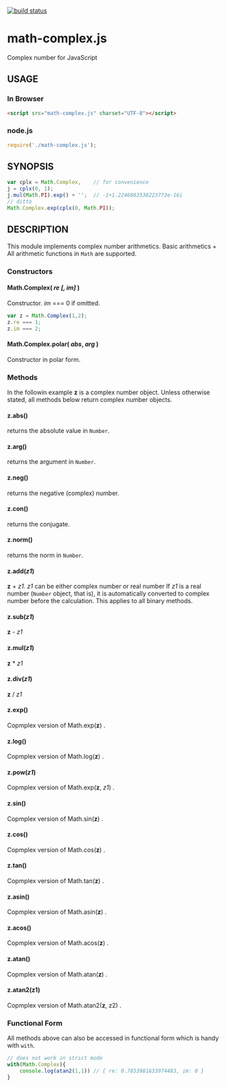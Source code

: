 [![build status](https://secure.travis-ci.org/dankogai/js-math-complex.png)](http://travis-ci.org/dankogai/js-math-complex)

math-complex.js
===============

Complex number for JavaScript

USAGE
-----

### In Browser

````html
<script src="math-complex.js" charset="UTF-8"></script>
````

### node.js

````javascript
require('./math-complex.js');
````

SYNOPSIS
--------

````javascript
var cplx = Math.Complex,	// for convenience
j = cplx(0, 1);
j.mul(Math.PI).exp() + '';	// -1+1.2246063538223773e-16i
// ditto
Math.Complex.exp(cplx(0, Math.PI));
````

DESCRIPTION
-----------

This module implements complex number arithmetics.  Basic arithmetics + All arithmetic functions in `Math` are supported.

### Constructors

#### Math.Complex( *re* *[, im]* )

Constructor.  *im* === 0 if omitted.

````javascript
var z = Math.Complex(1,2);
z.re === 1;
z.im === 2;
````

#### Math.Complex.polar( *abs*, *arg* )

Constructor in polar form.

### Methods

In the followin example **z** is a complex number object.  Unless otherwise stated, all methods below return complex number objects.

#### z.abs()

returns the absolute value in `Number`.

#### z.arg()

returns the argument in `Number`.

#### z.neg()

returns the negative (complex) number.

#### z.con()

returns the conjugate.

#### z.norm()

returns the norm in `Number`.

#### z.add(*z1*)

**z** + *z1*.  *z1* can be either complex number or real number  If *z1* is a real number (`Number` object, that is), it is automatically converted to complex number before the calculation.  This applies to all binary methods.

#### z.sub(*z1*)

**z** - *z1*

#### z.mul(*z1*)

**z** * *z1*

#### z.div(*z1*)

**z** / *z1*

#### z.exp()

Copmplex version of Math.exp(**z**) .

#### z.log()

Copmplex version of Math.log(**z**) .

#### z.pow(*z1*)

Copmplex version of Math.exp(**z**, *z1*) .

#### z.sin()

Copmplex version of Math.sin(**z**) .

#### z.cos()

Copmplex version of Math.cos(**z**) .

#### z.tan()

Copmplex version of Math.tan(**z**) .

#### z.asin()

Copmplex version of Math.asin(**z**) .

#### z.acos()

Copmplex version of Math.acos(**z**) .

#### z.atan()

Copmplex version of Math.atan(**z**) .

#### z.atan2(z1)

Copmplex version of Math.atan2(**z**, z2) .

### Functional Form

All methods above can also be accessed in functional form which is handy with `with`.

````javascript
// does not work in strict mode
with(Math.Complex){
	console.log(atan2(1,1))	// { re: 0.7853981633974483, im: 0 }
}
````
